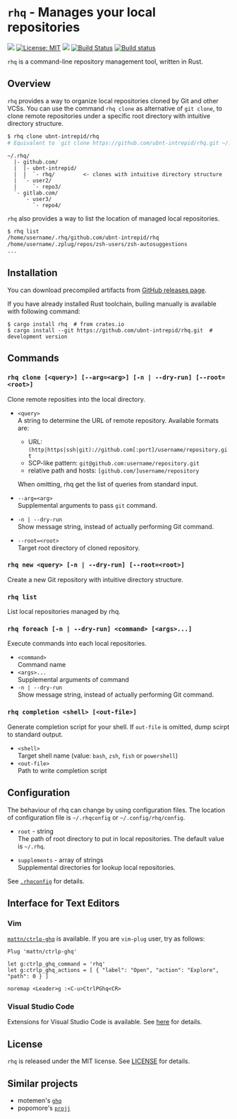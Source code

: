 # `rhq` - Manages your local repositories

[![](https://img.shields.io/crates/v/rhq.svg)](https://crates.io/crates/rhq)
[![License: MIT](https://img.shields.io/badge/License-MIT-yellow.svg)](https://opensource.org/licenses/MIT)
[![](http://vsmarketplacebadge.apphb.com/version-short/ubnt-intrepid.vscode-rhq.svg)](https://marketplace.visualstudio.com/items?itemName=ubnt-intrepid.vscode-rhq)
[![Build Status](https://travis-ci.org/ubnt-intrepid/rhq.svg?branch=master)](https://travis-ci.org/ubnt-intrepid/rhq)
[![Build status](https://ci.appveyor.com/api/projects/status/xc8i1sredjldkuy4?svg=true)](https://ci.appveyor.com/project/ubnt-intrepid/rhq)

`rhq` is a command-line repository management tool, written in Rust.

## Overview
`rhq` provides a way to organize local repositories cloned by Git and other VCSs.
You can use the command `rhq clone` as alternative of `git clone`,
to clone remote repositories under a specific root directory with intuitive directory structure.

```sh
$ rhq clone ubnt-intrepid/rhq
# Equivalent to `git clone https://github.com/ubnt-intrepid/rhq.git ~/.rhq/github.com/ubnt-intrepid/rhq`
```

```
~/.rhq/
  |- github.com/
  |  |- ubnt-intrepid/
  |  |  `- rhq/         <- clones with intuitive directory structure
  |  `- user2/
  |     `- repo3/
  `- gitlab.com/
     `- user3/
        `- repo4/
```

`rhq` also provides a way to list the location of managed local repositories.

```sh
$ rhq list
/home/username/.rhq/github.com/ubnt-intrepid/rhq
/home/username/.zplug/repos/zsh-users/zsh-autosuggestions
...
```

## Installation
You can download precompiled artifacts from [GitHub releases page](https://github.com/ubnt-intrepid/rhq/releases).

If you have already installed Rust toolchain, builing manually is available with following command:
```shell-session
$ cargo install rhq  # from crates.io
$ cargo install --git https://github.com/ubnt-intrepid/rhq.git  # development version
```

## Commands

### `rhq clone [<query>] [--arg=<arg>] [-n | --dry-run] [--root=<root>]`
Clone remote reposities into the local directory.

<!-- TODO: add `--protocol` option -->

* `<query>`  
  A string to determine the URL of remote repository. Available formats are:
  - URL: `(http|https|ssh|git)://github.com[:port]/username/repository.git`
  - SCP-like pattern: `git@github.com:username/repository.git`
  - relative path and hosts: `[github.com/]username/repository`

  When omitting, rhq get the list of queries from standard input.

* `--arg=<arg>`  
  Supplemental arguments to pass `git` command.

* `-n | --dry-run`  
  Show message string, instead of actually performing Git command.

* `--root=<root>`  
  Target root directory of cloned repository.

### `rhq new <query> [-n | --dry-run] [--root=<root>]`
Create a new Git repository with intuitive directory structure.

### `rhq list`  
List local repositories managed by rhq.

### `rhq foreach [-n | --dry-run] <command> [<args>...]`
Execute commands into each local repositories.

* `<command>`  
  Command name
* `<args>...`  
  Supplemental arguments of command
* `-n | --dry-run`  
  Show message string, instead of actually performing Git command.

### `rhq completion <shell> [<out-file>]`
Generate completion script for your shell.
If `out-file` is omitted, dump scirpt to standard output.

* `<shell>`  
  Target shell name (value: `bash`, `zsh`, `fish` or `powershell`)
* `<out-file>`  
  Path to write completion script


## Configuration
The behaviour of rhq can change by using configuration files.
The location of configuration file is `~/.rhqconfig` or `~/.config/rhq/config`.

* `root` - string  
  The path of root directory to put in local repositories.
  The default value is `~/.rhq`.

* `supplements` - array of strings  
  Supplemental directories for lookup local repositories.

See [`.rhqconfig`](.rhqconfig) for details.


## Interface for Text Editors

### Vim
[`mattn/ctrlp-ghq`](https://github.com/mattn/ctrlp-ghq) is available.
If you are `vim-plug` user, try as follows:

```vim
Plug 'mattn/ctrlp-ghq'

let g:ctrlp_ghq_command = 'rhq'
let g:ctrlp_ghq_actions = [ { "label": "Open", "action": "Explore", "path": 0 } ]

noremap <Leader>g :<C-u>CtrlPGhq<CR>
```

### Visual Studio Code
Extensions for Visual Studio Code is available.
See [here](https://marketplace.visualstudio.com/items?itemName=ubnt-intrepid.vscode-rhq) for details.

## License
`rhq` is released under the MIT license. See [LICENSE](LICENSE) for details.

## Similar projects
* motemen's [`ghq`](https://github.com/motemen/ghq)
* popomore's [`projj`](https://github.com/popomore/projj)
